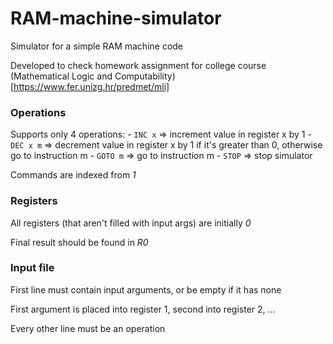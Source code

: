 # RAM-machine-simulator
Simulator for a simple RAM machine code

Developed to check homework assignment for college course (Mathematical Logic and Computability)[https://www.fer.unizg.hr/predmet/mli]

### Operations

Supports only 4 operations:
    - `INC x`   => increment value in register x by 1
    - `DEC x m` => decrement value in register x by 1 if it's greater than 0,
                  otherwise go to instruction m
    - `GOTO m`  => go to instruction m
    - `STOP`    => stop simulator

Commands are indexed from _1_

### Registers

All registers (that aren't filled with input args) are initially _0_

Final result should be found in _R0_

### Input file

First line must contain input arguments, or be empty if it has none

First argument is placed into register 1, second into register 2, ...

Every other line must be an operation
